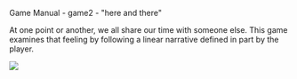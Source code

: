 Game Manual - game2 - "here and there"

At one point or another, we all share our time with someone else. This game examines that feeling by following a linear narrative defined in part by the player.

![](https://github.com/nicholasburka/here_to_there/img/screenshot.png)
